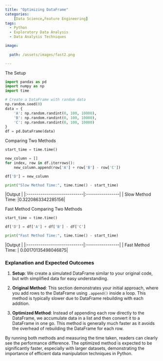 ```yaml
---
title: "Optimizing DataFrame"
categories:
    [Data Science,Feature Engineering]
tags:
  - Python
  - Exploratory Data Analysis
  - Data Analysis Techniques

image:
 
  path: /assets/images/fast2.png

---
```

The Setup
```python
import pandas as pd
import numpy as np
import time

# Create a DataFrame with random data
np.random.seed(0)
data = {
    'A': np.random.randint(0, 100, 10000),
    'B': np.random.randint(0, 100, 10000),
    'C': np.random.randint(0, 100, 10000)
}
df = pd.DataFrame(data)
```

Comparing Two Methods
```python
start_time = time.time()

new_column = []
for index, row in df.iterrows():
    new_column.append(row['A'] + row['B'] - row['C'])

df['D'] = new_column

print("Slow Method Time:", time.time() - start_time)

```

|Output                        | 
|:-----------------------------|:-----------------|
| Slow Method Time:            |0.3220863342285156| 




Fast Method
Comparing Two Methods
```python
start_time = time.time()

df['D'] = df['A'] + df['B'] - df['C']

print("Fast Method Time:", time.time() - start_time)


```



|Output                        | 
|:-----------------------------|:-----------------|
| Fast Method Time:            | 0.00170135498046875| 



### Explanation and Expected Outcomes

1. **Setup**: We create a simulated DataFrame similar to your original code, but with simplified data for easy understanding.

2. **Original Method**: This section demonstrates your initial approach, where you add rows to the DataFrame using `.append()` inside a loop. This method is typically slower due to DataFrame rebuilding with each addition.

3. **Optimized Method**: Instead of appending each row directly to the DataFrame, we accumulate data in a list and then convert it to a DataFrame in one go. This method is generally much faster as it avoids the overhead of rebuilding the DataFrame for each row.

By running both methods and measuring the time taken, readers can clearly see the performance difference. The optimized method is expected to be significantly faster, especially with larger datasets, demonstrating the importance of efficient data manipulation techniques in Python.

